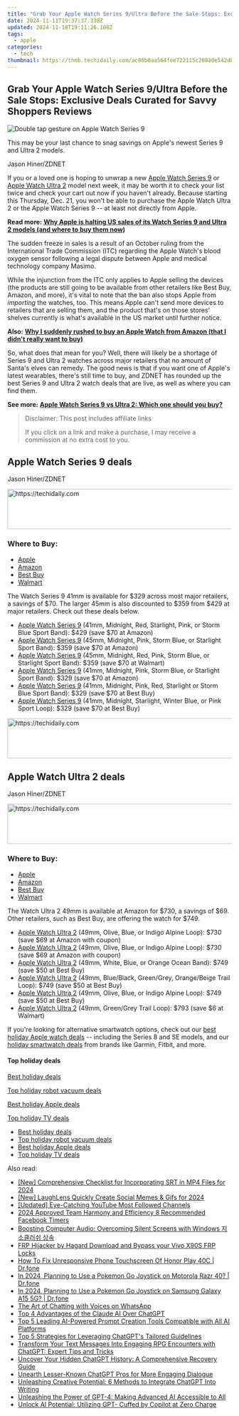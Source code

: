 ```yaml
---
title: "Grab Your Apple Watch Series 9/Ultra Before the Sale Stops: Exclusive Deals Curated for Savvy Shoppers Reviews"
date: 2024-11-11T19:37:37.338Z
updated: 2024-11-18T19:11:26.108Z
tags:
  - apple
categories:
  - tech
thumbnail: https://thmb.techidaily.com/ac86b0aa564fee722115c20830e542db073002bfbdd584be2acd66419238b8a6.png
---
```


## Grab Your Apple Watch Series 9/Ultra Before the Sale Stops: Exclusive Deals Curated for Savvy Shoppers  Reviews

![Double tap gesture on Apple Watch Series 9](https://www.zdnet.com/a/img/resize/110eb2471a0f2d636f2f9956187dae5638c27da4/2023/10/06/31baeacf-36bd-41a8-86f5-6db7d12bee66/img-1677.jpg?auto=webp&width=1280)

This may be your last chance to snag savings on Apple's newest Series 9 and Ultra 2 models. 

Jason Hiner/ZDNET

If you or a loved one is hoping to unwrap a new [Apple Watch Series 9](https://shop-links.co/link/?url=https%3A%2F%2Fwww.bestbuy.com%2Fsite%2Fapple-watch-series-9-gps-41mm-starlight-aluminum-case-with-starlight-sport-band-s-m-starlight%2F6340266.p%3FskuId%3D6340266&publisher_slug=itechdaily19598&exclusive=1) or [Apple Watch Ultra 2](https://shop-links.co/link/?url=https%3A%2F%2Fwww.bestbuy.com%2Fsite%2Fapple-watch-ultra-2-gps-cellular-49mm-titanium-case-with-blue-ocean-band-titanium%2F6560063.p%3FskuId%3D6560063&publisher_slug=itechdaily19598&exclusive=1) model next week, it may be worth it to check your list twice and check your cart out now if you haven't already. Because starting this Thursday, Dec. 21, you won't be able to purchase the Apple Watch Ultra 2 or the Apple Watch Series 9 -- at least not directly from Apple.

**Read more:** [**Why Apple is halting US sales of its Watch Series 9 and Ultra 2 models (and where to buy them now)**](https://www.zdnet.com/article/why-apple-is-halting-us-sales-of-its-watch-series-9-and-ultra-2-models-and-where-to-buy-them-now/)

The sudden freeze in sales is a result of an October ruling from the International Trade Commission (ITC) regarding the Apple Watch's blood oxygen sensor following a legal dispute between Apple and medical technology company Masimo.

While the injunction from the ITC only applies to Apple selling the devices (the products are still going to be available from other retailers like Best Buy, Amazon, and more), it's vital to note that the ban also stops Apple from _importing_ the watches, too. This means Apple can't send more devices to retailers that are selling them, and the product that's on those stores' shelves currently is what's available in the US market until further notice.

**Also:** [**Why I suddenly rushed to buy an Apple Watch from Amazon (that I didn't really want to buy)**](https://www.zdnet.com/article/why-i-suddenly-rushed-to-buy-an-apple-watch-from-amazon-that-i-didnt-really-want-to-buy/)

So, what does that mean for you? Well, there will likely be a shortage of Series 9 and Ultra 2 watches across major retailers that no amount of Santa's elves can remedy. The good news is that if you want one of Apple's latest wearables, there's still time to buy, and ZDNET has rounded up the best Series 9 and Ultra 2 watch deals that are live, as well as where you can find them.

**See more:** [**Apple Watch Series 9 vs Ultra 2: Which one should you buy?**](https://www.zdnet.com/article/apple-watch-series-9-vs-apple-watch-ultra-2/)

>  Disclaimer: This post includes affiliate links
>
>  If you click on a link and make a purchase, I may receive a commission at no extra cost to you.
>

## Apple Watch Series 9 deals

Jason Hiner/ZDNET

<!-- affiliate ads begin -->
<a href="https://ephamedtechinc.pxf.io/c/5597632/2136622/26400" target="_top" id="2136622">
  <img src="//a.impactradius-go.com/display-ad/26400-2136622" border="0" alt="https://techidaily.com" width="728" height="90"/>
</a>
<img height="0" width="0" src="https://ephamedtechinc.pxf.io/i/5597632/2136622/26400" style="position:absolute;visibility:hidden;" border="0" />
<!-- affiliate ads end -->

### Where to Buy:

* [Apple](https://apple.sjv.io/c/159047/435031/7613?&sharedId=zdnet&u=https%3A%2F%2Fwww.apple.com%2Fapple-watch-series-9%2F&subId1=zd-%5F%5FCOM%5FCLICK%5FID%5F%5F-dtp)
* [Amazon](https://buy.geni.us/Proxy.ashx?TSID=368250&GR%5FURL=https%3A%2F%2Fwww.amazon.com%2FApple-Smartwatch-Midnight-Aluminum-Fitness%2Fdp%2FB0CHX8SZQS%2F%3Ftag%3Dzd-buy-button-20%26ascsubtag%3D%5F%5FCOM%5FCLICK%5FID%5F%5F%7Cd32a6d1b-b37f-4119-82a8-d54107fc93b0%7Cdtp&dtb=1)
* [Best Buy](https://shop-links.co/link/?url=https%3A%2F%2Fwww.bestbuy.com%2Fsite%2Fapple-watch-device-accessories%2Fapple-watch-series-9%2Fpcmcat1694543524033.c&publisher_slug=itechdaily19598&exclusive=1)
* [Walmart](https://goto.walmart.com/c/5597632/565706/9383?sharedId=zdnet&u=https%3A%2F%2Fwww.walmart.com%2Fshop%2Fcol%2Fnew-apple-watch&subId1=zd-__COM_CLICK_ID__-dtp)

The Watch Series 9 41mm is available for $329 across most major retailers, a savings of $70\. The larger 45mm is also discounted to $359 from $429 at major retailers. Check out these deals below. 

* [Apple Watch Series 9](https://buy.geni.us/Proxy.ashx?TSID=368250&GR%5FURL=https%3A%2F%2Fwww.amazon.com%2Fdp%2FB0CHX1K3YB%3Ftag%3Dzd-buy-button-20%26ascsubtag%3D%5F%5FCOM%5FCLICK%5FID%5F%5F%7Cd32a6d1b-b37f-4119-82a8-d54107fc93b0%7Cdtp&dtb=1) (41mm, Midnight, Red, Starlight, Pink, or Storm Blue Sport Band): $429 (save $70 at Amazon)
* [Apple Watch Series 9](https://buy.geni.us/Proxy.ashx?TSID=368250&GR%5FURL=https%3A%2F%2Fwww.amazon.com%2FApple-Smartwatch-Midnight-Aluminum-Fitness%2Fdp%2FB0CHX13ZGM%3Ftag%3Dzd-buy-button-20%26ascsubtag%3D%5F%5FCOM%5FCLICK%5FID%5F%5F%7Cd32a6d1b-b37f-4119-82a8-d54107fc93b0%7Cdtp&dtb=1) (45mm, Midnight, Pink, Storm Blue, or Starlight Sport Band): $359 (save $70 at Amazon)
* [Apple Watch Series 9](https://goto.walmart.com/c/5597632/565706/9383?sharedId=zdnet&u=https%3A%2F%2Fwww.walmart.com%2Fip%2FApple-Watch-Series-9-GPS-45mm-Midnight-Aluminum-Case-with-Midnight-Sport-Band-M-L%2F5032289286%3F&subId1=zd-__COM_CLICK_ID__-dtp) (45mm, Midnight, Red, Pink, Storm Blue, or Starlight Sport Band): $359 (save $70 at Walmart)
* [Apple Watch Series 9](https://buy.geni.us/Proxy.ashx?TSID=368250&GR%5FURL=https%3A%2F%2Fwww.amazon.com%2FApple-Smartwatch-Midnight-Aluminum-Fitness%2Fdp%2FB0CHX2ZLR7%3Ftag%3Dzd-buy-button-20%26ascsubtag%3D%5F%5FCOM%5FCLICK%5FID%5F%5F%7Cd32a6d1b-b37f-4119-82a8-d54107fc93b0%7Cdtp&dtb=1) (41mm, Midnight, Pink, Storm Blue, or Starlight Sport Band): $329 (save $70 at Amazon)
* [Apple Watch Series 9](https://shop-links.co/link/?url=https%3A%2F%2Fwww.bestbuy.com%2Fsite%2Fapple-watch-series-9-gps-41mm-starlight-aluminum-case-with-starlight-sport-band-s-m-starlight%2F6340266.p%3F&publisher_slug=itechdaily19598&exclusive=1) (41mm, Midnight, Pink, Red, Starlight or Storm Blue Sport Band): $329 (save $70 at Best Buy)
* [Apple Watch Series 9](https://shop-links.co/link/?url=https%3A%2F%2Fwww.bestbuy.com%2Fsite%2Fapple-watch-series-9-gps-41mm-starlight-aluminum-case-with-starlight-sport-band-s-m-starlight%2F6340266.p%3F&publisher_slug=itechdaily19598&exclusive=1) (41mm, Midnight, Starlight, Winter Blue, or Pink Sport Loop): $329 (save $70 at Best Buy)

<!-- affiliate ads begin -->
<a href="https://appsumo.8odi.net/c/5597632/2094480/7443" target="_top" id="2094480">
  <img src="//a.impactradius-go.com/display-ad/7443-2094480" border="0" alt="https://techidaily.com" width="728" height="90"/>
</a>
<img height="0" width="0" src="https://appsumo.8odi.net/i/5597632/2094480/7443" style="position:absolute;visibility:hidden;" border="0" />
<!-- affiliate ads end -->

## Apple Watch Ultra 2 deals

Jason Hiner/ZDNET

<!-- affiliate ads begin -->
<a href="https://appsumo.8odi.net/c/5597632/2037345/7443" target="_top" id="2037345">
  <img src="//a.impactradius-go.com/display-ad/7443-2037345" border="0" alt="https://techidaily.com" width="728" height="90"/>
</a>
<img height="0" width="0" src="https://appsumo.8odi.net/i/5597632/2037345/7443" style="position:absolute;visibility:hidden;" border="0" />
<!-- affiliate ads end -->

### Where to Buy:

* [Apple](https://apple.sjv.io/c/159047/435031/7613?&sharedId=zdnet&u=https%3A%2F%2Fwww.apple.com%2Fapple-watch-ultra-2%2F&subId1=zd-%5F%5FCOM%5FCLICK%5FID%5F%5F-dtp)
* [Amazon](https://buy.geni.us/Proxy.ashx?TSID=368250&GR%5FURL=https%3A%2F%2Fwww.amazon.com%2FApple-Cellular-Smartwatch-Precision-Extra-Long%2Fdp%2FB0CHX9N594%3Ftag%3Dzd-buy-button-20%26ascsubtag%3D%5F%5FCOM%5FCLICK%5FID%5F%5F%7Cd32a6d1b-b37f-4119-82a8-d54107fc93b0%7Cdtp&dtb=1)
* [Best Buy](https://shop-links.co/link/?url=https%3A%2F%2Fwww.bestbuy.com%2Fsite%2Fapple-watch-device-accessories%2Fapple-watch-ultra-2%2Fpcmcat1694543655014.c&publisher_slug=itechdaily19598&exclusive=1)
* [Walmart](https://goto.walmart.com/c/5597632/565706/9383?sharedId=zdnet&u=https%3A%2F%2Fwww.walmart.com%2Fip%2FApple-Watch-Ultra-2-Smart-Watch%2F5045145633&subId1=zd-__COM_CLICK_ID__-dtp)

The Watch Ultra 2 49mm is available at Amazon for $730, a savings of $69\. Other retailers, such as Best Buy, are offering the watch for $749\. 

* [Apple Watch Ultra 2](https://buy.geni.us/Proxy.ashx?TSID=368250&GR%5FURL=https%3A%2F%2Fwww.amazon.com%2Fdp%2FB0CHX779JN%3Ftag%3Dzd-buy-button-20%26ascsubtag%3D%5F%5FCOM%5FCLICK%5FID%5F%5F%7Cd32a6d1b-b37f-4119-82a8-d54107fc93b0%7Cdtp&dtb=1) (49mm, Olive, Blue, or Indigo Alpine Loop): $730 (save $69 at Amazon with coupon)
* [Apple Watch Ultra 2](https://buy.geni.us/Proxy.ashx?TSID=368250&GR%5FURL=https%3A%2F%2Fwww.amazon.com%2FApple-Cellular-Smartwatch-Precision-Extra-Long%2Fdp%2FB0CHX9N594%3Ftag%3Dzd-buy-button-20%26ascsubtag%3D%5F%5FCOM%5FCLICK%5FID%5F%5F%7Cd32a6d1b-b37f-4119-82a8-d54107fc93b0%7Cdtp&dtb=1) (49mm, Olive, Blue, or Indigo Alpine Loop): $730 (save $69 at Amazon with coupon)
* [Apple Watch Ultra 2](https://shop-links.co/link/?url=https%3A%2F%2Fwww.bestbuy.com%2Fsite%2Fapple-watch-ultra-2-gps-cellular-49mm-titanium-case-with-blue-ocean-band-titanium%2F6560063.p%3F&publisher_slug=itechdaily19598&exclusive=1) (49mm, White, Blue, or Orange Ocean Band): $749 (save $50 at Best Buy)
* [Apple Watch Ultra 2](https://shop-links.co/link/?url=https%3A%2F%2Fwww.bestbuy.com%2Fsite%2Fapple-watch-ultra-2-gps-cellular-49mm-titanium-case-with-blue-black-trail-loop-m-l-titanium%2F6560081.p%3F&publisher_slug=itechdaily19598&exclusive=1) (49mm, Blue/Black, Green/Grey, Orange/Beige Trail Loop): $749 (save $50 at Best Buy)
* [Apple Watch Ultra 2](https://shop-links.co/link/?url=https%3A%2F%2Fwww.bestbuy.com%2Fsite%2Fapple-watch-ultra-2-gps-cellular-49mm-titanium-case-with-olive-alpine-loop-medium-titanium%2F6560074.p%3F&publisher_slug=itechdaily19598&exclusive=1) (49mm, Olive, Blue, or Indigo Alpine Loop): $749 (save $50 at Best Buy)
* [Apple Watch Ultra 2](https://goto.walmart.com/c/5597632/565706/9383?sharedId=zdnet&u=https%3A%2F%2Fwww.walmart.com%2Fip%2FApple-Watch-Ultra-2-Smart-Watch%2F5046493857&subId1=zd-__COM_CLICK_ID__-dtp) (49mm, Green/Grey Trail Loop): $793 (save $6 at Walmart)

If you're looking for alternative smartwatch options, check out our [best holiday Apple watch deals](https://www.zdnet.com/article/best-holiday-apple-watch-deals/) \-- including the Series 8 and SE models, and our [holiday smartwatch deals](https://www.zdnet.com/article/best-holiday-smartwatch-deals/) from brands like Garmin, Fitbit, and more.

#### Top holiday deals

[Best holiday deals](https://www.zdnet.com/article/best-holiday-deals-2023/ "Best holiday deals")

[Top holiday robot vacuum deals](https://www.zdnet.com/article/best-holiday-robot-vacuum-deals/ "Top holiday robot vacuum deals")

[Best holiday Apple deals](https://www.zdnet.com/article/best-holiday-apple-deals/ "Best holiday Apple deals")

[Top holiday TV deals](https://www.zdnet.com/article/best-holiday-tv-deals-2023/ "Top holiday TV deals")

* [Best holiday deals](https://www.zdnet.com/article/best-holiday-deals-2023/ "Best holiday deals")
* [Top holiday robot vacuum deals](https://www.zdnet.com/article/best-holiday-robot-vacuum-deals/ "Top holiday robot vacuum deals")
* [Best holiday Apple deals](https://www.zdnet.com/article/best-holiday-apple-deals/ "Best holiday Apple deals")
* [Top holiday TV deals](https://www.zdnet.com/article/best-holiday-tv-deals-2023/ "Top holiday TV deals")

<ins class="adsbygoogle"
     style="display:block"
     data-ad-format="autorelaxed"
     data-ad-client="ca-pub-7571918770474297"
     data-ad-slot="1223367746"></ins>

<ins class="adsbygoogle"
     style="display:block"
     data-ad-client="ca-pub-7571918770474297"
     data-ad-slot="8358498916"
     data-ad-format="auto"
     data-full-width-responsive="true"></ins>

<span class="atpl-alsoreadstyle">Also read:</span>
<div><ul>
<li><a href="https://vp-tips.techidaily.com/new-comprehensive-checklist-for-incorporating-srt-in-mp4-files-for-2024/"><u>[New] Comprehensive Checklist for Incorporating SRT in MP4 Files for 2024</u></a></li>
<li><a href="https://fox-glue.techidaily.com/new-laughlens-quickly-create-social-memes-and-gifs-for-2024/"><u>[New] LaughLens Quickly Create Social Memes & Gifs for 2024</u></a></li>
<li><a href="https://facebook-video-share.techidaily.com/updated-eye-catching-youtube-most-followed-channels/"><u>[Updated] Eye-Catching YouTube Most Followed Channels</u></a></li>
<li><a href="https://facebook-videos.techidaily.com/2024-approved-team-harmony-and-efficiency-8-recommended-facebook-timers/"><u>2024 Approved Team Harmony and Efficiency 8 Recommended Facebook Timers</u></a></li>
<li><a href="https://sound-issues.techidaily.com/boosting-computer-audio-overcoming-silent-screens-with-windows/"><u>Boosting Computer Audio: Overcoming Silent Screens with Windows 지소클러쉬 상속</u></a></li>
<li><a href="https://bypass-frp.techidaily.com/frp-hijacker-by-hagard-download-and-bypass-your-vivo-x90s-frp-locks-by-drfone-android/"><u>FRP Hijacker by Hagard Download and Bypass your Vivo X90S FRP Locks</u></a></li>
<li><a href="https://fix-guide.techidaily.com/how-to-fix-unresponsive-phone-touchscreen-of-honor-play-40c-drfone-by-drfone-fix-android-problems-fix-android-problems/"><u>How To Fix Unresponsive Phone Touchscreen Of Honor Play 40C | Dr.fone</u></a></li>
<li><a href="https://android-pokemon-go.techidaily.com/in-2024-planning-to-use-a-pokemon-go-joystick-on-motorola-razr-40-drfone-by-drfone-virtual-android/"><u>In 2024, Planning to Use a Pokemon Go Joystick on Motorola Razr 40? | Dr.fone</u></a></li>
<li><a href="https://change-location.techidaily.com/in-2024-planning-to-use-a-pokemon-go-joystick-on-samsung-galaxy-a15-5g-drfone-by-drfone-virtual-android/"><u>In 2024, Planning to Use a Pokemon Go Joystick on Samsung Galaxy A15 5G? | Dr.fone</u></a></li>
<li><a href="https://extra-resources.techidaily.com/the-art-of-chatting-with-voices-on-whatsapp/"><u>The Art of Chatting with Voices on WhatsApp</u></a></li>
<li><a href="https://tech-haven.techidaily.com/top-4-advantages-of-the-claude-ai-over-chatgpt/"><u>Top 4 Advantages of the Claude AI Over ChatGPT</u></a></li>
<li><a href="https://tech-haven.techidaily.com/top-5-leading-ai-powered-prompt-creation-tools-compatible-with-all-ai-platforms/"><u>Top 5 Leading AI-Powered Prompt Creation Tools Compatible with All AI Platforms</u></a></li>
<li><a href="https://tech-haven.techidaily.com/top-5-strategies-for-leveraging-chatgpts-tailored-guidelines/"><u>Top 5 Strategies for Leveraging ChatGPT's Tailored Guidelines</u></a></li>
<li><a href="https://tech-haven.techidaily.com/transform-your-text-messages-into-engaging-rpg-encounters-with-chatgpt-expert-tips-and-tricks/"><u>Transform Your Text Messages Into Engaging RPG Encounters with ChatGPT: Expert Tips and Tricks</u></a></li>
<li><a href="https://tech-haven.techidaily.com/uncover-your-hidden-chatgpt-history-a-comprehensive-recovery-guide/"><u>Uncover Your Hidden ChatGPT History: A Comprehensive Recovery Guide</u></a></li>
<li><a href="https://tech-haven.techidaily.com/unearth-lesser-known-chatgpt-pros-for-more-engaging-dialogue/"><u>Unearth Lesser-Known ChatGPT Pros for More Engaging Dialogue</u></a></li>
<li><a href="https://tech-haven.techidaily.com/unleashing-creative-potential-6-methods-to-integrate-chatgpt-into-writing/"><u>Unleashing Creative Potential: 6 Methods to Integrate ChatGPT Into Writing</u></a></li>
<li><a href="https://tech-haven.techidaily.com/unleashing-the-power-of-gpt-4-making-advanced-ai-accessible-to-all/"><u>Unleashing the Power of GPT-4: Making Advanced AI Accessible to All</u></a></li>
<li><a href="https://tech-haven.techidaily.com/unlock-ai-potential-utilizing-gpt-cuffed-by-copilot-at-zero-charge/"><u>Unlock AI Potential: Utilizing GPT- Cuffed by Copilot at Zero Charge</u></a></li>
</ul></div>

